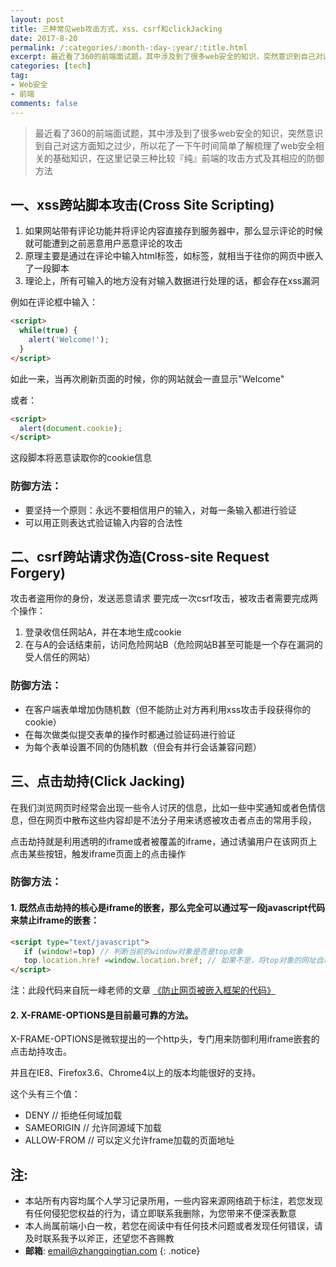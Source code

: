 ```yaml
---
layout: post
title: 三种常见web攻击方式，xss、csrf和clickJacking
date: 2017-8-20
permalink: /:categories/:month-:day-:year/:title.html
excerpt: 最近看了360的前端面试题，其中涉及到了很多web安全的知识，突然意识到自己对这方面知之过少，所以花了一下午时间简单了解梳理了web安全相关的基础知识，在这里记录三种比较『纯』前端的攻击方式及其相应的防御方法......
categories: [tech]
tag:
- Web安全
- 前端
comments: false
---
```



> 最近看了360的前端面试题，其中涉及到了很多web安全的知识，突然意识到自己对这方面知之过少，所以花了一下午时间简单了解梳理了web安全相关的基础知识，在这里记录三种比较『纯』前端的攻击方式及其相应的防御方法

## 一、xss跨站脚本攻击(Cross Site Scripting)

1. 如果网站带有评论功能并将评论内容直接存到服务器中，那么显示评论的时候就可能遭到之前恶意用户恶意评论的攻击
2. 原理主要是通过在评论中输入html标签，如<script></script>标签，就相当于往你的网页中嵌入了一段脚本
3. 理论上，所有可输入的地方没有对输入数据进行处理的话，都会存在xss漏洞

例如在评论框中输入：
~~~ html
<script>
  while(true) {
    alert('Welcome!');
  }
</script>
~~~

如此一来，当再次刷新页面的时候，你的网站就会一直显示"Welcome"

或者：
~~~ html
<script>
  alert(document.cookie);
</script>
~~~

这段脚本将恶意读取你的cookie信息

### 防御方法：
* 要坚持一个原则：永远不要相信用户的输入，对每一条输入都进行验证
* 可以用正则表达式验证输入内容的合法性

## 二、csrf跨站请求伪造(Cross-site Request Forgery)

攻击者盗用你的身份，发送恶意请求
要完成一次csrf攻击，被攻击者需要完成两个操作：
1. 登录收信任网站A，并在本地生成cookie
2. 在与A的会话结束前，访问危险网站B（危险网站B甚至可能是一个存在漏洞的受人信任的网站）

### 防御方法：
* 在客户端表单增加伪随机数（但不能防止对方再利用xss攻击手段获得你的cookie）
* 在每次做类似提交表单的操作时都通过验证码进行验证
* 为每个表单设置不同的伪随机数（但会有并行会话兼容问题）

## 三、点击劫持(Click Jacking)

在我们浏览网页时经常会出现一些令人讨厌的信息，比如一些中奖通知或者色情信息，但在网页中散布这些内容却是不法分子用来诱惑被攻击者点击的常用手段，

点击劫持就是利用透明的iframe或者被覆盖的iframe，通过诱骗用户在该网页上点击某些按钮，触发iframe页面上的点击操作

### 防御方法：

#### 1. 既然点击劫持的核心是iframe的嵌套，那么完全可以通过写一段javascript代码来禁止iframe的嵌套：

~~~ html
<script type="text/javascript">
   if (window!=top) // 判断当前的window对象是否是top对象
   top.location.href =window.location.href; // 如果不是，将top对象的网址自动导向被嵌入网页的网址
</script>
~~~

注：此段代码来自阮一峰老师的文章
<a href="http://www.ruanyifeng.com/blog/2008/10/anti-frameset_javascript_codes.html" target="blank">《防止网页被嵌入框架的代码》</a>

#### 2. X-FRAME-OPTIONS是目前最可靠的方法。

X-FRAME-OPTIONS是微软提出的一个http头，专门用来防御利用iframe嵌套的点击劫持攻击。

并且在IE8、Firefox3.6、Chrome4以上的版本均能很好的支持。

这个头有三个值：

* DENY        // 拒绝任何域加载
* SAMEORIGIN  // 允许同源域下加载
* ALLOW-FROM  // 可以定义允许frame加载的页面地址

## 注:

* 本站所有内容均属个人学习记录所用，一些内容来源网络疏于标注，若您发现有任何侵犯您权益的行为，请立即联系我删除，为您带来不便深表歉意
* 本人尚属前端小白一枚，若您在阅读中有任何技术问题或者发现任何错误，请及时联系我予以斧正，还望您不吝赐教
* **邮箱**: email@zhangqingtian.com
{: .notice}
